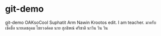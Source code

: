 # git-demo
git-demo
OAKsoCool
Suphatit
Arm
Nawin
Krootos edit.
I am teacher.
มาครับ
เช็คชื่อ
นายเดชอุดม ไชยวงศ์คต
นาย สุภธิษณ์ ศรีชาติ
นาวิน วิน วิน